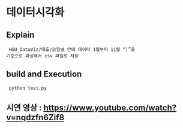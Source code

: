 # 데이터시각화

## Explain

<code> HGU_DataViz/매출/요일별 안에 데이터 1월부터 11월 “|”을 기준으로 파싱해서 csv 파일로 저장 </code>

## build and Execution
<code> python test.py </code>

## 시연 영상 : https://www.youtube.com/watch?v=nqdzfn6Zif8


